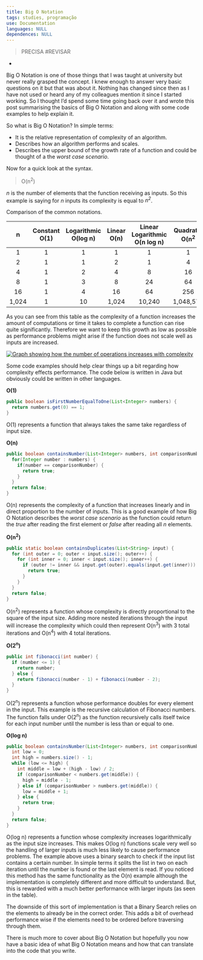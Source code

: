 ```yaml
---
title: Big O Notation
tags: studies, programação
use: Documentation
languages: NULL
dependences: NULL
---
```


> PRECISA #REVISAR

- []()

Big O Notation is one of those things that I was taught at university but never really grasped the concept. I knew enough to answer very basic questions on it but that was about it. Nothing has changed since then as I have not used or heard any of my colleagues mention it since I started working. So I thought I’d spend some time going back over it and wrote this post summarising the basics of Big O Notation and along with some code examples to help explain it.

So what is Big O Notation? In simple terms:

-   It is the relative representation of complexity of an algorithm.
-   Describes how an algorithm performs and scales.
-   Describes the upper bound of the growth rate of a function and could be thought of a the _worst case scenario_.

Now for a quick look at the syntax.

> O(n<sup>2</sup>)

_n_ is the number of elements that the function receiving as inputs. So this example is saying for _n_ inputs its complexity is equal to _n<sup>2</sup>_.

Comparison of the common notations.

| n | Constant O(1) | Logarithmic O(log n) | Linear O(n) | Linear Logarithmic O(n log n) | Quadratic O(n<sup>2</sup> | Cubic O(n<sup>3</sup>) |
| :-: | :-: | :-: | :-: | :-: | :-: | :-: |
| 1 | 1 | 1 | 1 | 1 | 1 | 1 |
| 2 | 1 | 1 | 2 | 1 | 4 | 8 |
| 4 | 1 | 2 | 4 | 8 | 16 | 64 |
| 8 | 1 | 3 | 8 | 24 | 64 | 512 |
| 16 | 1 | 4 | 16 | 64 | 256 | 4,096 |
| 1,024 | 1 | 10 | 1,024 | 10,240 | 1,048,576 | 1,073,741,824 |

As you can see from this table as the complexity of a function increases the amount of computations or time it takes to complete a function can rise quite significantly. Therefore we want to keep this growth as low as possible as performance problems might arise if the function does not scale well as inputs are increased.

[![Graph showing how the number of operations increases with complexity](https://lankydan.dev/static/e400c3e7ffa7767eda4f91a01fbc568b/b13e1/complexity-graph.png "Graph showing how the number of operations increases with complexity")](https://lankydan.dev/static/e400c3e7ffa7767eda4f91a01fbc568b/8dbf5/complexity-graph.png)

Some code examples should help clear things up a bit regarding how complexity effects performance. The code below is written in Java but obviously could be written in other languages.

**O(1)**

```java
public boolean isFirstNumberEqualToOne(List<Integer> numbers) {
  return numbers.get(0) == 1;
}
```

O(1) represents a function that always takes the same take regardless of input size.

**O(n)**

```java
public boolean containsNumber(List<Integer> numbers, int comparisonNumber) {
  for(Integer number : numbers) {
    if(number == comparisonNumber) {
      return true;
    }
  }
  return false;
}
```

O(n) represents the complexity of a function that increases linearly and in direct proportion to the number of inputs. This is a good example of how Big O Notation describes the _worst case scenario_ as the function could return the _true_ after reading the first element or _false_ after reading all _n_ elements.

**O(n<sup>2</sup>)**

```java
public static boolean containsDuplicates(List<String> input) {
  for (int outer = 0; outer < input.size(); outer++) {
    for (int inner = 0; inner < input.size(); inner++) {
      if (outer != inner && input.get(outer).equals(input.get(inner))) {
        return true;
      }
    }
  }
  return false;
}
```

O(n<sup>2</sup>) represents a function whose complexity is directly proportional to the square of the input size. Adding more nested iterations through the input will increase the complexity which could then represent O(n<sup>3</sup>) with 3 total iterations and O(n<sup>4</sup>) with 4 total iterations.

**O(2<sup>n</sup>)**

```java
public int fibonacci(int number) {
  if (number <= 1) {
    return number;
  } else {
    return fibonacci(number - 1) + fibonacci(number - 2);
  }
}
```

O(2<sup>n</sup>) represents a function whose performance doubles for every element in the input. This example is the recursive calculation of Fibonacci numbers. The function falls under O(2<sup>n</sup>) as the function recursively calls itself twice for each input number until the number is less than or equal to one.

**O(log n)**

```java
public boolean containsNumber(List<Integer> numbers, int comparisonNumber) {
  int low = 0;
  int high = numbers.size() - 1;
  while (low <= high) {
    int middle = low + (high - low) / 2;
    if (comparisonNumber < numbers.get(middle)) {
      high = middle - 1;
    } else if (comparisonNumber > numbers.get(middle)) {
      low = middle + 1;
    } else {
      return true;
    }
  }
  return false;
}
```

O(log n) represents a function whose complexity increases logarithmically as the input size increases. This makes O(log n) functions scale very well so the handling of larger inputs is much less likely to cause performance problems. The example above uses a binary search to check if the input list contains a certain number. In simple terms it splits the list in two on each iteration until the number is found or the last element is read. If you noticed this method has the same functionality as the O(n) example although the implementation is completely different and more difficult to understand. But, this is rewarded with a much better performance with larger inputs (as seen in the table).

The downside of this sort of implementation is that a Binary Search relies on the elements to already be in the correct order. This adds a bit of overhead performance wise if the elements need to be ordered before traversing through them.

There is much more to cover about Big O Notation but hopefully you now have a basic idea of what Big O Notation means and how that can translate into the code that you write.